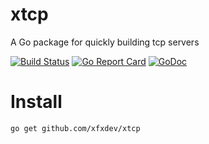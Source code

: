 # xtcp

A Go package for quickly building tcp servers

[![Build Status](https://travis-ci.org/xfxdev/xtcp.svg?branch=master)](https://travis-ci.org/xfxdev/xtcp)
[![Go Report Card](https://goreportcard.com/badge/github.com/xfxdev/xtcp)](https://goreportcard.com/report/github.com/xfxdev/xtcp)
[![GoDoc](https://godoc.org/github.com/xfxdev/xtcp?status.svg)](https://godoc.org/github.com/xfxdev/xtcp)


Install
================

~~~
go get github.com/xfxdev/xtcp
~~~
